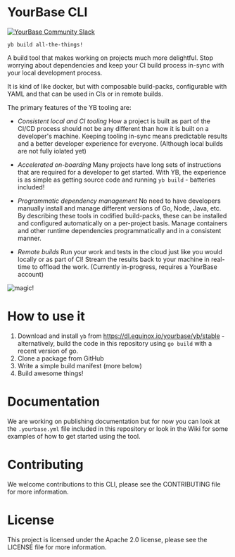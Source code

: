# YourBase CLI 


[![YourBase Community Slack](https://img.shields.io/badge/slack-@yourbase/community-blue.svg?logo=slack)](https://slack.yourbase.io)

`yb build all-the-things!`

A build tool that makes working on projects much more delightful. Stop worrying
about dependencies and keep your CI build process in-sync with your local
development process.

It is kind of like docker, but with composable build-packs, configurable with YAML
and that can be used in CIs or in remote builds.

The primary features of the YB tooling are:

* *Consistent local and CI tooling* How a project is built as part of the
  CI/CD process should not be any different than how it is built on a
  developer's machine. Keeping tooling in-sync means predictable results and 
  a better developer experience for everyone. (Although local builds are not 
  fully iolated yet)

* *Accelerated on-boarding* Many projects have long sets of instructions that 
  are required for a developer to get started. With YB, the experience is as 
  simple as getting source code and running `yb build` - batteries included!

* *Programmatic dependency management* No need to have developers manually
  install and manage different versions of Go, Node, Java, etc. By describing
  these tools in codified build-packs, these can be installed and configured 
  automatically on a per-project basis. Manage containers and other runtime 
  dependencies programmatically and in a consistent manner. 

* *Remote builds* Run your work and tests in the cloud just like you would 
  locally or as part of CI! Stream the results back to your machine in real-time
  to offload the work. (Currently in-progress, requires a YourBase account)

![magic!](http://www.reactiongifs.com/r/mgc.gif)

# How to use it

1. Download and install `yb` from https://dl.equinox.io/yourbase/yb/stable - alternatively, build the code in this repository using `go build` with a recent version of go. 
2. Clone a package from GitHub 
3. Write a simple build manifest (more below)
4. Build awesome things!

# Documentation 

We are working on publishing documentation but for now you can look at the
`.yourbase.yml` file included in this repository or look in the Wiki for some
examples of how to get started using the tool.

# Contributing 

We welcome contributions to this CLI, please see the CONTRIBUTING file for more
information. 

# License 

This project is licensed under the Apache 2.0 license, please see the LICENSE
file for more information.


